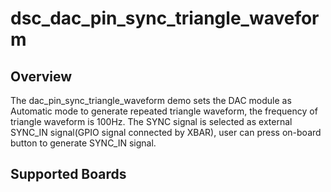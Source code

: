 # dsc_dac_pin_sync_triangle_waveform

## Overview

The dac_pin_sync_triangle_waveform demo sets the DAC module as Automatic mode to generate repeated triangle waveform, the
frequency of triangle waveform is 100Hz. The SYNC signal is selected as external SYNC_IN signal(GPIO signal connected by
XBAR), user can press on-board button to generate SYNC_IN signal.

## Supported Boards

